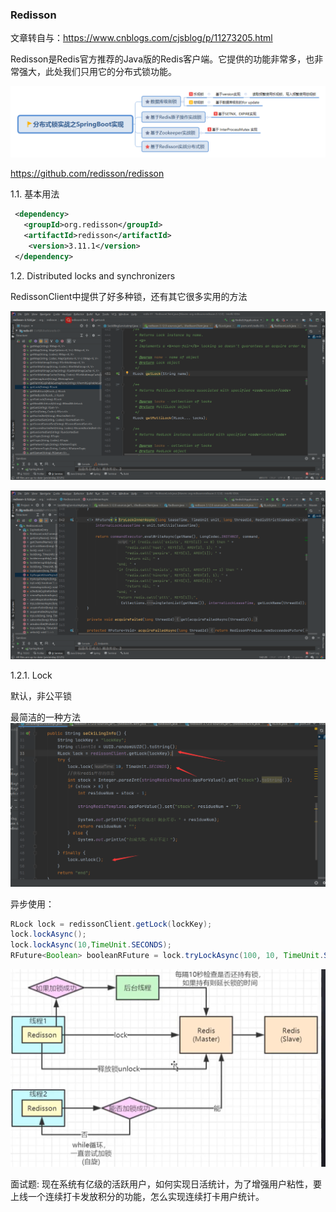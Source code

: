 ### Redisson

文章转自与：https://www.cnblogs.com/cjsblog/p/11273205.html

Redisson是Redis官方推荐的Java版的Redis客户端。它提供的功能非常多，也非常强大，此处我们只用它的分布式锁功能。

![image-20210412230222477](2.redisson%E4%BD%BF%E7%94%A8%E5%8F%8A%E6%BA%90%E7%A0%81%E5%88%A8%E6%9E%90/image-20210412230222477.png)

https://github.com/redisson/redisson

1.1. 基本用法

```xml
 <dependency>
   <groupId>org.redisson</groupId>
   <artifactId>redisson</artifactId>
    <version>3.11.1</version>
 </dependency>
```

1.2. Distributed locks and synchronizers

RedissonClient中提供了好多种锁，还有其它很多实用的方法

![image-20210412230618867](2.redisson%E4%BD%BF%E7%94%A8%E5%8F%8A%E6%BA%90%E7%A0%81%E5%88%A8%E6%9E%90/image-20210412230618867.png)

![image-20210412230706530](2.redisson%E4%BD%BF%E7%94%A8%E5%8F%8A%E6%BA%90%E7%A0%81%E5%88%A8%E6%9E%90/image-20210412230706530.png)

1.2.1. Lock

默认，非公平锁

最简洁的一种方法![image-20210412230811935](2.redisson%E4%BD%BF%E7%94%A8%E5%8F%8A%E6%BA%90%E7%A0%81%E5%88%A8%E6%9E%90/image-20210412230811935.png)

异步使用：

```Java
RLock lock = redissonClient.getLock(lockKey);
lock.lockAsync();
lock.lockAsync(10,TimeUnit.SECONDS);
RFuture<Boolean> booleanRFuture = lock.tryLockAsync(100, 10, TimeUnit.SECONDS);
```

![image-20210412231747226](2.redisson%E4%BD%BF%E7%94%A8%E5%8F%8A%E6%BA%90%E7%A0%81%E5%88%A8%E6%9E%90/image-20210412231747226.png)

面试题:
现在系统有亿级的活跃用户，如何实现日活统计，为了增强用户粘性，要上线一个连续打卡发放积分的功能，怎么实现连续打卡用户统计。